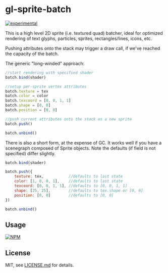# gl-sprite-batch

[![experimental](http://badges.github.io/stability-badges/dist/experimental.svg)](http://github.com/badges/stability-badges)

This is a high level 2D sprite (i.e. textured quad) batcher, ideal for optimized rendering of text glyphs, particles, sprites, rectangles/lines, icons, etc. 

Pushing attributes onto the stack may trigger a draw call, if we've reached the capacity of the batch.

The generic "long-winded" approach:

```js
//start rendering with specified shader
batch.bind(shader)

//setup per-sprite vertex attributes 
batch.texture = tex
batch.color = color
batch.texcoord = [0, 0, 1, 1]
batch.shape = [0, 0]
batch.position = [0, 0]

//push current attributes onto the stack as a new sprite
batch.push()

batch.unbind()
```

There is also a short form, at the expense of GC. It works well if you have a scenegraph composed of Sprite objects. Note the defaults (if field is not specified) differ slightly. 

```js
batch.bind(shader)

batch.push({
    texture: tex,           //defaults to last state
    color: [1, 0, 0, 1],    //defaults to last state
    texcoord: [0, 0, 1, 1], //defaults to [0, 0, 1, 1]
    shape: [25, 25],        //defaults to tex.shape or [0, 0]
    position: [0, 0]        //defaults to [0, 0]
})

batch.unbind()
```


## Usage

[![NPM](https://nodei.co/npm/gl-sprite-batch.png)](https://nodei.co/npm/gl-sprite-batch/)



## License

MIT, see [LICENSE.md](http://github.com/mattdesl/gl-sprite-batch/blob/master/LICENSE.md) for details.
